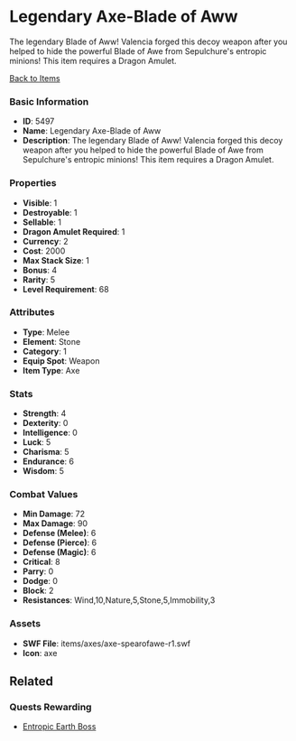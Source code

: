 # Legendary Axe-Blade of Aww

The legendary Blade of Aww! Valencia forged this decoy weapon after you helped to hide the powerful Blade of Awe from Sepulchure's entropic minions! This item requires a Dragon Amulet.

[Back to Items](../items.md)

### Basic Information

- **ID**: 5497
- **Name**: Legendary Axe-Blade of Aww
- **Description**: The legendary Blade of Aww! Valencia forged this decoy weapon after you helped to hide the powerful Blade of Awe from Sepulchure&#039;s entropic minions! This item requires a Dragon Amulet.

### Properties

- **Visible**: 1
- **Destroyable**: 1
- **Sellable**: 1
- **Dragon Amulet Required**: 1
- **Currency**: 2
- **Cost**: 2000
- **Max Stack Size**: 1
- **Bonus**: 4
- **Rarity**: 5
- **Level Requirement**: 68

### Attributes

- **Type**: Melee
- **Element**: Stone
- **Category**: 1
- **Equip Spot**: Weapon
- **Item Type**: Axe

### Stats

- **Strength**: 4
- **Dexterity**: 0
- **Intelligence**: 0
- **Luck**: 5
- **Charisma**: 5
- **Endurance**: 6
- **Wisdom**: 5

### Combat Values

- **Min Damage**: 72
- **Max Damage**: 90
- **Defense (Melee)**: 6
- **Defense (Pierce)**: 6
- **Defense (Magic)**: 6
- **Critical**: 8
- **Parry**: 0
- **Dodge**: 0
- **Block**: 2
- **Resistances**: Wind,10,Nature,5,Stone,5,Immobility,3

### Assets

- **SWF File**: items/axes/axe-spearofawe-r1.swf
- **Icon**: axe

## Related

### Quests Rewarding

- [Entropic Earth Boss](../quests/773-entropic-earth-boss.md)

